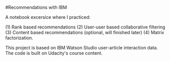 #Recommendations with IBM

A notebook excersice where I practiced:

(1) Rank based recommendations
(2) User-user based collaborative filtering
(3) Content based recommendations (optional, will finished later)
(4) Matrix factorization.

This project is based on IBM Watson Studio user-article interaction data. The code is built on Udacity's course content.
